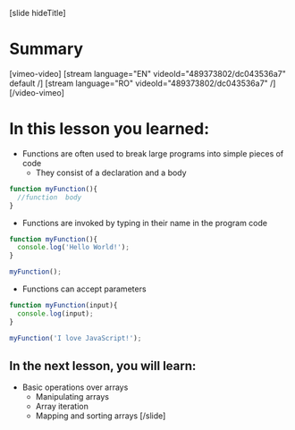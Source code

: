 [slide hideTitle]
# Summary

[vimeo-video]
[stream language="EN" videoId="489373802/dc043536a7" default /]
[stream language="RO" videoId="489373802/dc043536a7"  /]
[/video-vimeo]

# In this lesson you learned:

- Functions are often used to break large programs into simple pieces of code
  - They consist of a declaration and a body
  
```js
function myFunction(){
  //function  body
}
```

- Functions are invoked by typing in their name in the program code

```js live
function myFunction(){
  console.log('Hello World!');
}

myFunction();
```

- Functions can accept parameters

```js live
function myFunction(input){
  console.log(input);
}

myFunction('I love JavaScript!');
```

## In the next lesson, you will learn:

- Basic operations over arrays
  - Manipulating arrays
  - Array iteration
  - Mapping and sorting arrays
[/slide]
